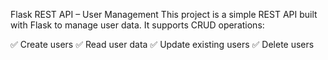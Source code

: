 Flask REST API – User Management
This project is a simple REST API built with Flask to manage user data.
It supports CRUD operations:

✅ Create users
✅ Read user data
✅ Update existing users
✅ Delete users
